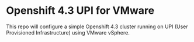 # Openshift 4.3 UPI for VMware

This repo will configure a simple Openshift 4.3 cluster running on UPI (User Provisioned Infrastructure) using VMware vSphere.